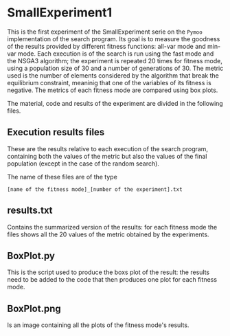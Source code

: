 # SmallExperiment1

This is the first experiment of the SmallExperiment serie on the `Pymoo` implementation of the search program. Its goal is to measure the goodness of the results provided by different fitness functions: all-var mode and min-var mode. 
Each execution is of the search is run using the fast mode and the NSGA3 algorithm; the experiment is repeated 20 times for fitness mode, using a population size of 30 and a number of generations of 30. The metric used is the number of elements considered by the algorithm that break the equilibrium constraint, meaninig that one of the variables of its fitness is negative.
The metrics of each fitness mode are compared using box plots.

The material, code and results of the experiment are divided in the following files.

## Execution results files

These are the results relative to each execution of the search program, containing both the values of the metric but also the values of the final population (except in the case of the random search).

The name of these files are of the type
```
[name of the fitness mode]_[number of the experiment].txt
```
## results.txt

Contains the summarized version of the results: for each fitness mode the files shows all the 20 values of the metric obtained by the experiments.

## BoxPlot.py

This is the script used to produce the boxs plot of the result: the results need to be added to the code that then produces one plot for each fitness mode.

## BoxPlot.png

Is an image containing all the plots of the fitness mode's results.
